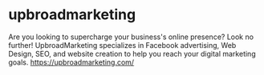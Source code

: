 # upbroadmarketing
Are you looking to supercharge your business's online presence? Look no further! UpbroadMarketing specializes in Facebook advertising, Web Design, SEO, and website creation to help you reach your digital marketing goals.
https://upbroadmarketing.com/
